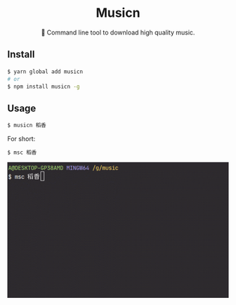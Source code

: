 <div align="center">

# Musicn

🎵 Command line tool to download high quality music.

</div>

## Install

```bash
$ yarn global add musicn
# or
$ npm install musicn -g
```

## Usage

```bash
$ musicn 稻香
```

For short:

```bash
$ msc 稻香
```

![](./sample.gif)